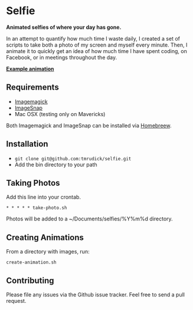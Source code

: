 Selfie
============

**Animated selfies of where your day has gone.**

In an attempt to quantify how much time I waste daily, I created a set of scripts to take both a photo of my screen and myself every minute. Then, I animate it to quickly get an idea of how much time I have spent coding, on Facebook, or in meetings throughout the day. 

**[Example animation](http://tmrudick.github.io/selfie/images/animated.gif)**

Requirements
------------
* [Imagemagick](http://www.imagemagick.org/)
* [ImageSnap](https://github.com/rharder/imagesnap)
* Mac OSX (testing only on Mavericks)

Both Imagemagick and ImageSnap can be installed via [Homebreew](http://brew.sh/).

Installation
------------
* `git clone git@github.com:tmrudick/selfie.git`
* Add the bin directory to your path

Taking Photos
-------------

Add this line into your crontab.

    * * * * * take-photo.sh
    
Photos will be added to a ~/Documents/selfies/%Y%m%d directory.
    
Creating Animations
-------------------

From a directory with images, run: 

    create-animation.sh
    
Contributing
------------

Please file any issues via the Github issue tracker. Feel free to send a pull request.
